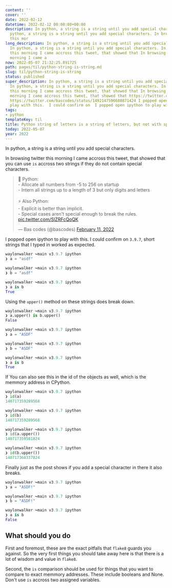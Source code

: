 ```yaml
---
content: ''
cover: ''
date: 2022-02-12
datetime: 2022-02-12 00:00:00+00:00
description: In python, a string is a string until you add special characters. In
  python, a string is a string until you add special characters. In browsing twitter
  this mor
long_description: In python, a string is a string until you add special characters.
  In python, a string is a string until you add special characters. In browsing twitter
  this morning I came accross this tweet, that showed that In browsing twitter this
  morning I came a
now: 2022-05-07 21:32:25.891725
path: pages/til/python-string-is-string.md
slug: til/python-string-is-string
status: published
super_description: In python, a string is a string until you add special characters.
  In python, a string is a string until you add special characters. In browsing twitter
  this morning I came accross this tweet, that showed that In browsing twitter this
  morning I came accross this tweet, that showed that https://twitter.com/bascodes/status/1492147596688871424
  https://twitter.com/bascodes/status/1492147596688871424 I popped open ipython to
  play with this.  I could confirm on  I popped open ipython to play with this.
tags:
- python
templateKey: til
title: Python string of letters is a string of letters, but not with special
today: 2022-05-07
year: 2022
---
```


In python, a string is a string until you add special characters.

In browsing twitter this morning I came accross this tweet, that showed that
you can use `is` accross two strings if they do not contain special characters.

<blockquote class="twitter-tweet"><p lang="en" dir="ltr">🐍 Python:<br>- Allocate all numbers from -5 to 256 on startup<br>- Intern all strings up to a length of 3 but only digits and letters<br><br>⚡️ Also Python:<br>- Explicit is better than implicit.<br>- Special cases aren&#39;t special enough to break the rules. <a href="https://t.co/SlZRFcQoQK">pic.twitter.com/SlZRFcQoQK</a></p>&mdash; Bas codes (@bascodes) <a href="https://twitter.com/bascodes/status/1492147596688871424?ref_src=twsrc%5Etfw">February 11, 2022</a></blockquote>
<script async src="https://platform.twitter.com/widgets.js" charset="utf-8"></script>


I popped open ipython to play with this.  I could confirm on `3.9.7`, short
strings that I typed in worked as expected.

``` python
waylonwalker ↪main v3.9.7 ipython
❯ a = "asdf"

waylonwalker ↪main v3.9.7 ipython
❯ b = "asdf"

waylonwalker ↪main v3.9.7 ipython
❯ a is b
True
```

Using the `upper()` method on these strings does break down.

``` python
waylonwalker ↪main v3.9.7 ipython
❯ a.upper() is b.upper()
False

waylonwalker ↪main v3.9.7 ipython
❯ a = "ASDF"

waylonwalker ↪main v3.9.7 ipython
❯ b = "ASDF"

waylonwalker ↪main v3.9.7 ipython
❯ a is b
True
```

If You can also see this in the id of the objects as well, which is the memmory
address in CPython.

``` python
waylonwalker ↪main v3.9.7 ipython
❯ id(a)
140717359289568

waylonwalker ↪main v3.9.7 ipython
❯ id(b)
140717359289568

waylonwalker ↪main v3.9.7 ipython
❯ id(a.upper())
140717359581824

waylonwalker ↪main v3.9.7 ipython
❯ id(b.upper())
140717360337824
```

Finally just as the post shows if you add a special character in there it also
breaks.

``` python
waylonwalker ↪main v3.9.7 ipython
❯ a = "ASDF!"

waylonwalker ↪main v3.9.7 ipython
❯ b = "ASDF!"

waylonwalker ↪main v3.9.7 ipython
❯ a is b
False
```

## What should you do

First and foremost, these are the exact pitfalls that `flake8` guards you
against.  So the very first things you should take away here is that there is a
lot of wisdom and value in `flake8`.

Second, the `is` comparison should be used for things that you want to compare
to exact memmory addresses.  These include booleans and None.  Don't use `is`
accross two assigned variables.